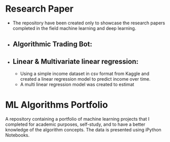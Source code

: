# Research Paper

* The repository have been created only to showcase the research papers completed in the field machine learning and deep learning.

* ## Algorithmic Trading Bot:

* ## Linear & Multivariate linear regression:
   * Using a simple income dataset in csv format from Kaggle and created a linear regression model to predict income over time. 
   * A multi linear regression model was created to estimat
# ML Algorithms Portfolio

A repository containing a portfolio of machine learning projects that I completed for academic purposes, self-study, and to have a better knowledge of the algorithm concepts. The data is presented using iPython Notebooks.


